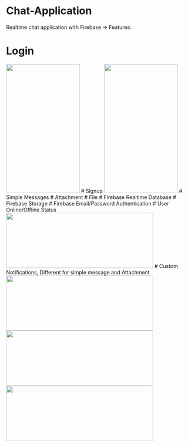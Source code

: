 # Chat-Application
Realtime chat application with Firebase => Features:
# Login
<img src = https://user-images.githubusercontent.com/37478549/190108959-2dd49a8b-4384-4324-beba-5c7fbb8754ab.png width="200" height="350" />
# Signup
<img src=https://user-images.githubusercontent.com/37478549/190109024-1678a376-2b66-432e-9b8a-01c304e2800c.png width="200" height="350" />
# Simple Messages
# Attachment
# File
# Firebase Realtime Database
# Firebase Storage
# Firebase Email/Password Authentication
# User Online/Offline Status
<img src=https://user-images.githubusercontent.com/37478549/190136278-44a17aee-91a1-4a57-8d3a-85a5baefa16d.jpg width="400" height="150" />
# Custom Notifications, Different for simple message and Attachment
<img src=https://user-images.githubusercontent.com/37478549/190132776-ab867617-6508-4efc-84bc-7af4744205b3.jpg width="400" height="150" />
<img src=https://user-images.githubusercontent.com/37478549/190132782-ded33ce3-eb5d-4f69-a798-53282985f7b0.jpg width="400" height="150" />
<img src=https://user-images.githubusercontent.com/37478549/190132786-c8023dbf-6a44-4483-b1f4-be7d01ae9f79.jpg width="400" height="150" />
